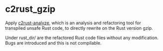 # c2rust_gzip

Apply [c2rust-analyze](https://github.com/immunant/c2rust/tree/master/c2rust-analyze), which is an analysis and refactoring tool for transpiled unsafe Rust code, to directly rewrite on the Rust version gzip.

Under rust_dir/ are the refactored Rust code files without any modification. Bugs are introduced and this is not compilable.

